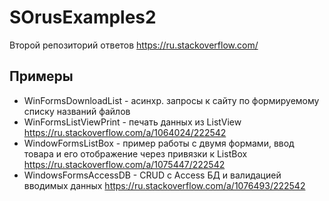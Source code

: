# SOrusExamples2
Второй репозиторий ответов https://ru.stackoverflow.com/

## Примеры
- WinFormsDownloadList - асинхр. запросы к сайту по формируемому списку названий файлов
- WinFormsListViewPrint - печать данных из ListView https://ru.stackoverflow.com/a/1064024/222542
- WindowFormsListBox - пример работы с двумя формами, ввод товара и его отображение через привязки к ListBox https://ru.stackoverflow.com/a/1075447/222542
- WindowsFormsAccessDB - CRUD с Access БД и валидацией вводимых данных https://ru.stackoverflow.com/a/1076493/222542
